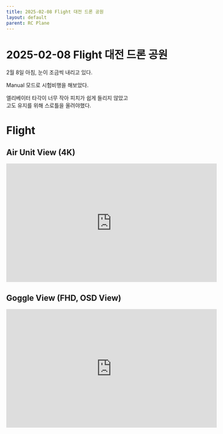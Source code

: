 ```yaml
---
title: 2025-02-08 Flight 대전 드론 공원
layout: default
parent: RC Plane
---
```


2025-02-08 Flight 대전 드론 공원
===============================

2월 8일 아침, 눈이 조금씩 내리고 있다.

Manual 모드로 시험비행을 해보았다.

엘리베이터 타각이 너무 작아 피치가 쉽게 들리지 않았고  
고도 유지를 위해 스로틀을 올려야했다.

# Flight
## Air Unit View (4K)
<iframe width="560" height="315" src="https://www.youtube.com/embed/Fv_OaXvrwL0?si=OxJoTiyLpjuwKQii" title="YouTube video player" frameborder="0" allow="accelerometer; autoplay; clipboard-write; encrypted-media; gyroscope; picture-in-picture; web-share" referrerpolicy="strict-origin-when-cross-origin" allowfullscreen></iframe>

## Goggle View (FHD, OSD View)
<iframe width="560" height="315" src="https://www.youtube.com/embed/sm-BR-kWqOc?si=ouBMAsZKd71SkECJ" title="YouTube video player" frameborder="0" allow="accelerometer; autoplay; clipboard-write; encrypted-media; gyroscope; picture-in-picture; web-share" referrerpolicy="strict-origin-when-cross-origin" allowfullscreen></iframe>